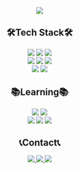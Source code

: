 <!-- ### Hi there 👋 -->
<div align="center">
    <img src="./2022/0130/github_profile.gif">
</div>
<div align="center">
    <h2>🛠Tech Stack🛠</h2>
    <div align="center">
        <img src="https://img.shields.io/badge/html5-E34F26?style=for-the-badge&logo=html5&logoColor=white"> 
        <img src="https://img.shields.io/badge/css3-1572B6?style=for-the-badge&logo=css3&logoColor=white"> 
        <img src="https://img.shields.io/badge/javascript-F7DF1E?style=for-the-badge&logo=javascript&logoColor=black"> 
        <br>
        <img src="https://img.shields.io/badge/sass-CC6699?style=for-the-badge&logo=sass&logoColor=white">
        <img src="https://img.shields.io/badge/jquery-0769AD?style=for-the-badge&logo=jquery&logoColor=white">
        <img src="https://img.shields.io/badge/bootstrap-7952B3?style=for-the-badge&logo=bootstrap&logoColor=white">  
        <br>
        <img src="https://img.shields.io/badge/python-3776AB?style=for-the-badge&logo=python&logoColor=white"> 
        <img src="https://img.shields.io/badge/django-092E20?style=for-the-badge&logo=django&logoColor=white">
        <br>
    </div>
</div>
<div align="center">
    <h2>📚Learning📚</h2>
    <div align="center">
        <img src="https://img.shields.io/badge/java-007396?style=for-the-badge&logo=java&logoColor=white"> 
        <img src="https://img.shields.io/badge/spring-6DB33F?style=for-the-badge&logo=spring&logoColor=white"> 
        <br>
        <img src="https://img.shields.io/badge/mysql-4479A1?style=for-the-badge&logo=mysql&logoColor=white"> 
        <img src="https://img.shields.io/badge/linux-FCC624?style=for-the-badge&logo=linux&logoColor=black"> 
        <img src="https://img.shields.io/badge/amazonaws-232F3E?style=for-the-badge&logo=amazonaws&logoColor=white"> 
        <br>
    </div>
<div>
<div align="center">
    <h2>📞Contact📞</h2>
    <div align="center">
        <a href="https://itwithruilan.tistory.com/">
            <img src="https://img.shields.io/badge/TECH BLOG-000000?style=for-the-badge&logo=Bloglovin&logoColor=white"> 
        </a>
        <a href="https://www.instagram.com/johnyeram/">
            <img src="https://img.shields.io/badge/Instagram-E4405F?style=for-the-badge&logo=Instagram&logoColor=white"> 
        </a>
        <a href="yeramyeye@gmail.com">
            <img src="https://img.shields.io/badge/Gmail-EA4335?style=for-the-badge&logo=Gmail&logoColor=white"> 
        </a>
        <br>
    </div>
<div>
<!--
**yeram-lim/yeram-lim** is a ✨ _special_ ✨ repository because its `README.md` (this file) appears on your GitHub profile.

Here are some ideas to get you started:

- 🔭 I’m currently working on ...
- 🌱 I’m currently learning Spring Boot
- 👯 I’m looking to collaborate on ...
- 🤔 I’m looking for help with ...
- 💬 Ask me about ...
- 📫 How to reach me: ...
- 😄 Pronouns: ...
- ⚡ Fun fact: ...
-->
